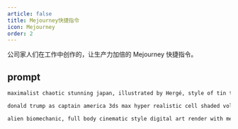 ```yaml
---
article: false
title: Mejourney快捷指令
icon: Mejourney
order: 2
---
```


公司家人们在工作中创作的，让生产力加倍的 Mejourney 快捷指令。

## prompt


```html
maximalist chaotic stunning japan, illustrated by Hergé, style of tin tin comics, pen and ink. Vintage 90's anime style.
```
```html
donald trump as captain america 3ds max hyper realistic cell shaded volumetric lighting.
```
```html
alien biomechanic, full body cinematic style digital art render with mechanical and futuristic details.
```